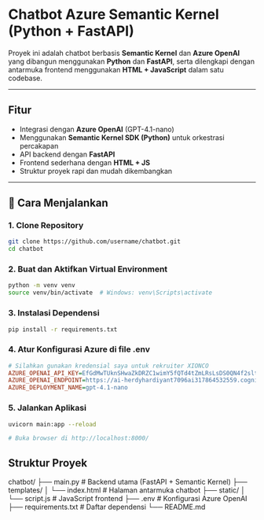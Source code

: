 # Chatbot Azure Semantic Kernel (Python + FastAPI)

Proyek ini adalah chatbot berbasis **Semantic Kernel** dan **Azure OpenAI** yang dibangun menggunakan **Python** dan **FastAPI**, serta dilengkapi dengan antarmuka frontend menggunakan **HTML + JavaScript** dalam satu codebase.

---

## Fitur

- Integrasi dengan **Azure OpenAI** (GPT-4.1-nano)
- Menggunakan **Semantic Kernel SDK (Python)** untuk orkestrasi percakapan
- API backend dengan **FastAPI**
- Frontend sederhana dengan **HTML + JS**
- Struktur proyek rapi dan mudah dikembangkan

---

## 🚀 Cara Menjalankan

### 1. Clone Repository

```bash
git clone https://github.com/username/chatbot.git
cd chatbot
```

### 2. Buat dan Aktifkan Virtual Environment

```bash
python -m venv venv
source venv/bin/activate  # Windows: venv\Scripts\activate
```
### 3. Instalasi Dependensi
```bash
pip install -r requirements.txt
```

### 4. Atur Konfigurasi Azure di file .env
```ini
# Silahkan gunakan kredensial saya untuk rekruiter XIONCO
AZURE_OPENAI_API_KEY=EfGdMwTUknSHwaZkDRZC1wimY5fQTd4tZmLRsLsDS0QN4f2sltHFJQQJ99BEACHYHv6XJ3w3AAAAACOGaprn
AZURE_OPENAI_ENDPOINT=https://ai-herdyhardiyant7096ai317864532559.cognitiveservices.azure.com/openai/deployments/gpt-4.1-nano/chat/completions?api-version=2025-01-01-preview
AZURE_DEPLOYMENT_NAME=gpt-4.1-nano
```

### 5. Jalankan Aplikasi
```bash
uvicorn main:app --reload

# Buka browser di http://localhost:8000/
```

## Struktur Proyek
chatbot/
├── main.py                  # Backend utama (FastAPI + Semantic Kernel)
├── templates/
│   └── index.html           # Halaman antarmuka chatbot
├── static/
│   └── script.js            # JavaScript frontend
├── .env                     # Konfigurasi Azure OpenAI
├── requirements.txt         # Daftar dependensi
└── README.md

